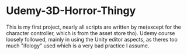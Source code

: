 # Udemy-3D-Horror-Thingy


 This is my first project, nearly all scripts are written by me(except for the character controller, which is from the asset store tho). 
 Udemy course loosely followed, mainly in using the Unity editor aspects, as theres too much "ifology" used which is a very bad practice I assume.
